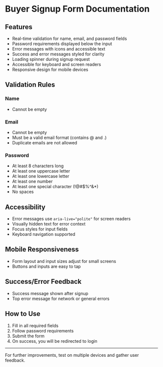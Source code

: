 # Buyer Signup Form Documentation

## Features

- Real-time validation for name, email, and password fields
- Password requirements displayed below the input
- Error messages with icons and accessible text
- Success and error messages styled for clarity
- Loading spinner during signup request
- Accessible for keyboard and screen readers
- Responsive design for mobile devices

## Validation Rules

### Name

- Cannot be empty

### Email

- Cannot be empty
- Must be a valid email format (contains @ and .)
- Duplicate emails are not allowed

### Password

- At least 8 characters long
- At least one uppercase letter
- At least one lowercase letter
- At least one number
- At least one special character (!@#$%^&\*)
- No spaces

## Accessibility

- Error messages use `aria-live="polite"` for screen readers
- Visually hidden text for error context
- Focus styles for input fields
- Keyboard navigation supported

## Mobile Responsiveness

- Form layout and input sizes adjust for small screens
- Buttons and inputs are easy to tap

## Success/Error Feedback

- Success message shown after signup
- Top error message for network or general errors

## How to Use

1. Fill in all required fields
2. Follow password requirements
3. Submit the form
4. On success, you will be redirected to login

---

For further improvements, test on multiple devices and gather user feedback.
